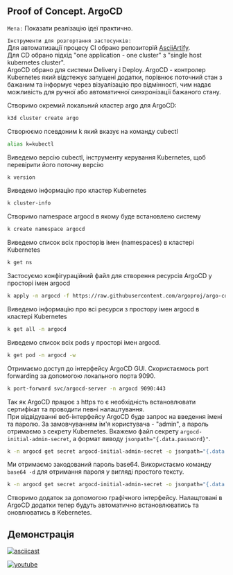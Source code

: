 ## Proof of Concept. ArgoCD  

`Мета:` Показати реалізацію ідеї практично.

`Інструменти для розгортання застосунків:`  
Для автоматизації процесу CI обрано репозиторій [AsciiArtify](https://github.com/astergam/SciiArtify).  
Для CD обрано підхід "one application - one cluster" з "single host kubernetes cluster".  
ArgoCD обрано для системи Delivery і Deploy. ArgoCD - контролер Kubernetes який відстежує запущені додатки, порівнює поточний стан з бажаним та інформує через візуалізацію про відмінності, чим надає можливість для ручної або автоматичної синхронізації бажаного стану.  
  
Створимо окремий локальний кластер argo для ArgoCD:  
```bash
k3d cluster create argo
```  
Створюємо псевдоним k який вказує на команду cubectl
```bash
alias k=kubectl
```  
Виведемо версію cubectl, інструменту керування Kubernetes, щоб перевірити його поточну версію
```bash
k version
```  
Виведемо інформацію про кластер Kubernetes
```bash
k cluster-info
```  
Створимо namespace argocd в якому буде встановлено систему  
```bash
k create namespace argocd
```  
Виведемо список всіх просторів імен (namespaces) в кластері Kubernetes  
```bash
k get ns
```  
Застосуємо конфігураційний файл для створення ресурсів ArgoCD у просторі імен argocd  
```bash
k apply -n argocd -f https://raw.githubusercontent.com/argoproj/argo-cd/stable/manifests/install.yaml
```  
Виведемо інформацію про всі ресурси з простору імен argocd в кластері Kubernetes  
```bash
k get all -n argocd
```  
Виведемо список всіх pods у просторі імен argocd.  
```bash
k get pod -n argocd -w
```  
Отримаємо доступ до інтерфейсу ArgoCD GUI. Скористаємось port forwarding за допомогою локального порта 9090.  
```bash
k port-forward svc/argocd-server -n argocd 9090:443
```  
Так як ArgoCD працює з https то є необхідність встановлювати сертифікат та проводити певні налаштування.  
При відвідуванні веб-інтерфейсу ArgoCD буде запрос на введення імені та паролю. За замовчуванням  ім'я користувача - "admin", а пароль отримаємо з секрету Kubernetes. Вкажемо файл секрету `argocd-initial-admin-secret`, а формат виводу `jsonpath="{.data.password}"`.  
```bash
k -n argocd get secret argocd-initial-admin-secret -o jsonpath="{.data.password}"
```  
Ми отримаємо закодований пароль base64. Використаємо команду `base64 -d` для отримання пароля у вигляді простого тексту.  
```bash
k -n argocd get secret argocd-initial-admin-secret -o jsonpath="{.data.password}" | base64 -d; echo
```  
Створимо додаток за допомогою графічного інтерфейсу. Налащтовані в ArgoCD додатки тепер будуть автоматично встановлюватись та оновлюватись в Kebernetes.  
## Демонстрація
[![asciicast](https://asciinema.org/a/L1a2RMtnIh5rwRSzq8QtqLgMs.svg)](https://asciinema.org/a/L1a2RMtnIh5rwRSzq8QtqLgMs)

[![youtube](https://i9.ytimg.com/vi_webp/CBy6_0ZBbSw/mq1.webp?sqp=CJzXg7EG-oaymwEmCMACELQB8quKqQMa8AEB-AH-CYAC0AWKAgwIABABGEIgSChyMA8=&rs=AOn4CLB4A57GmSh04eS690k0WVQmsulylw)](https://youtu.be/CBy6_0ZBbSw)